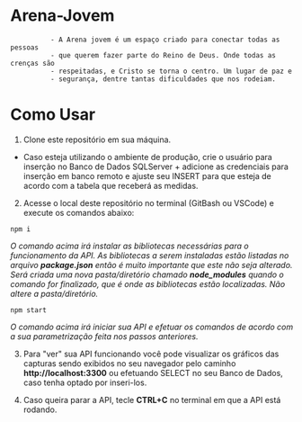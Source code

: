 # Arena-Jovem
              - A Arena jovem é um espaço criado para conectar todas as pessoas
              - que querem fazer parte do Reino de Deus. Onde todas as crenças são
              - respeitadas, e Cristo se torna o centro. Um lugar de paz e
              - segurança, dentre tantas dificuldades que nos rodeiam.
# Como Usar
1. Clone este repositório em sua máquina.

- Caso esteja utilizando o ambiente de produção, crie o usuário para inserção no Banco de Dados SQLServer + adicione as credenciais para inserção em banco remoto e ajuste seu INSERT para que esteja de acordo com a tabela que receberá as medidas.

2. Acesse o local deste repositório no terminal (GitBash ou VSCode) e execute os comandos abaixo:

```
npm i
``` 
_O comando acima irá instalar as bibliotecas necessárias para o funcionamento da API. As bibliotecas a serem instaladas estão listadas no arquivo **package.json** então é muito importante que este não seja alterado. Será criada uma nova pasta/diretório chamado **node_modules** quando o comando for finalizado, que é onde as bibliotecas estão localizadas. Não altere a pasta/diretório._

```
npm start
``` 

_O comando acima irá iniciar sua API e efetuar os comandos de acordo com a sua parametrização feita nos passos anteriores._

3. Para "ver" sua API funcionando você pode visualizar os gráficos das capturas sendo exibidos no seu navegador pelo caminho **http://localhost:3300** ou efetuando SELECT no seu Banco de Dados, caso tenha optado por inseri-los.

4. Caso queira parar a API, tecle **CTRL+C** no terminal em que a API está rodando.
